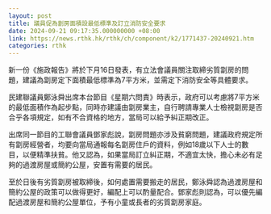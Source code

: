 ```yaml
---
layout: post
title: 議員促為劏房面積設最低標準及訂立消防安全要求
date: 2024-09-21 09:17:35.000000000 +08:00
link: https://news.rthk.hk/rthk/ch/component/k2/1771437-20240921.htm
categories: rthk
---
```


新一份《施政報告》將於下月16日發表，有立法會議員關注取締劣質劏房的問題，建議為劏房定下面積最低標準為7平方米，並需定下消防安全等具體要求。

民建聯議員鄭泳舜出席本台節目《星期六問責》時表示，政府可以考慮將7平方米的最低面積作為起步點，同時亦建議由劏房業主，自行聘請專業人士檢視劏房是否合乎各項規定，如有不合資格的地方，當局可以給予糾正期改正。

出席同一節目的工聯會議員鄧家彪說，劏房問題亦涉及貧窮問題，建議政府規定所有劏房經營者，均要向當局通報每名劏房住戶的資料，例如18歲以下人士的數目，以便精準扶貧。他又認為，如果當局訂立糾正期，不適宜太快，擔心未必有足夠的過渡房屋或簡約公屋，安置有需要的居民。

至於日後有劣質劏房被取締後，如何處置需要搬走的居民，鄭泳舜認為過渡房屋和簡約公屋的政策可以做得更好，編配上可以酌量配合。鄧家彪則認為，可以優先編配過渡房屋和簡約公屋單位，予有小童或長者的劣質劏房家庭。
